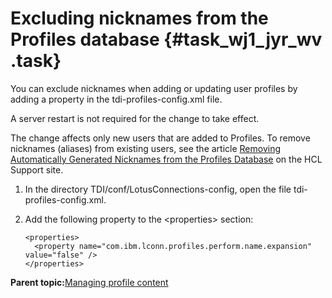 # Excluding nicknames from the Profiles database {#task_wj1_jyr_wv .task}

You can exclude nicknames when adding or updating user profiles by adding a property in the tdi-profiles-config.xml file.

A server restart is not required for the change to take effect.

The change affects only new users that are added to Profiles. To remove nicknames \(aliases\) from existing users, see the article [Removing Automatically Generated Nicknames from the Profiles Database](https://support.hcltechsw.com/csm?id=kb_article&sysparm_article=KB0020730) on the HCL Support site.

1.  In the directory TDI/conf/LotusConnections-config, open the file tdi-profiles-config.xml.

2.  Add the following property to the <properties\> section:

    ```
    <properties>
      <property name="com.ibm.lconn.profiles.perform.name.expansion" value="false" /> 
    </properties>
    ```


**Parent topic:**[Managing profile content](../admin/c_admin_profiles_control_content.md)


